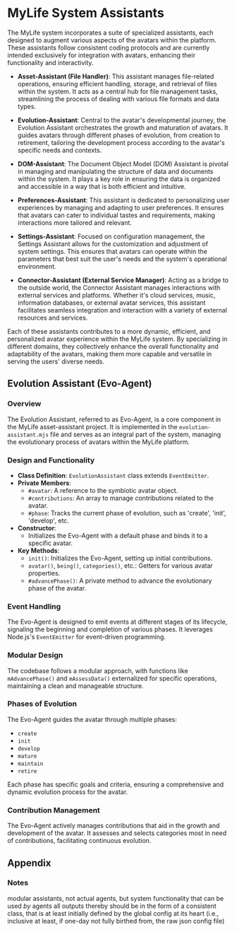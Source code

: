 # MyLife System Assistants

The MyLife system incorporates a suite of specialized assistants, each designed to augment various aspects of the avatars within the platform. These assistants follow consistent coding protocols and are currently intended exclusively for integration with avatars, enhancing their functionality and interactivity.

- **Asset-Assistant (File Handler)**: This assistant manages file-related operations, ensuring efficient handling, storage, and retrieval of files within the system. It acts as a central hub for file management tasks, streamlining the process of dealing with various file formats and data types.

- **Evolution-Assistant**: Central to the avatar's developmental journey, the Evolution Assistant orchestrates the growth and maturation of avatars. It guides avatars through different phases of evolution, from creation to retirement, tailoring the development process according to the avatar's specific needs and contexts.

- **DOM-Assistant**: The Document Object Model (DOM) Assistant is pivotal in managing and manipulating the structure of data and documents within the system. It plays a key role in ensuring the data is organized and accessible in a way that is both efficient and intuitive.

- **Preferences-Assistant**: This assistant is dedicated to personalizing user experiences by managing and adapting to user preferences. It ensures that avatars can cater to individual tastes and requirements, making interactions more tailored and relevant.

- **Settings-Assistant**: Focused on configuration management, the Settings Assistant allows for the customization and adjustment of system settings. This ensures that avatars can operate within the parameters that best suit the user's needs and the system's operational environment.

- **Connector-Assistant (External Service Manager)**: Acting as a bridge to the outside world, the Connector Assistant manages interactions with external services and platforms. Whether it's cloud services, music, information databases, or external avatar services, this assistant facilitates seamless integration and interaction with a variety of external resources and services.

Each of these assistants contributes to a more dynamic, efficient, and personalized avatar experience within the MyLife system. By specializing in different domains, they collectively enhance the overall functionality and adaptability of the avatars, making them more capable and versatile in serving the users' diverse needs.

## Evolution Assistant (Evo-Agent)

### Overview

The Evolution Assistant, referred to as Evo-Agent, is a core component in the MyLife asset-assistant project. It is implemented in the `evolution-assistant.mjs` file and serves as an integral part of the system, managing the evolutionary process of avatars within the MyLife platform.

### Design and Functionality

- **Class Definition**: `EvolutionAssistant` class extends `EventEmitter`.
- **Private Members**:
  - `#avatar`: A reference to the symbiotic avatar object.
  - `#contributions`: An array to manage contributions related to the avatar.
  - `#phase`: Tracks the current phase of evolution, such as 'create', 'init', 'develop', etc.
- **Constructor**:
  - Initializes the Evo-Agent with a default phase and binds it to a specific avatar.
- **Key Methods**:
  - `init()`: Initializes the Evo-Agent, setting up initial contributions.
  - `avatar()`, `being()`, `categories()`, etc.: Getters for various avatar properties.
  - `#advancePhase()`: A private method to advance the evolutionary phase of the avatar.

### Event Handling

The Evo-Agent is designed to emit events at different stages of its lifecycle, signaling the beginning and completion of various phases. It leverages Node.js's `EventEmitter` for event-driven programming.

### Modular Design

The codebase follows a modular approach, with functions like `mAdvancePhase()` and `mAssessData()` externalized for specific operations, maintaining a clean and manageable structure.

### Phases of Evolution

The Evo-Agent guides the avatar through multiple phases:

- `create`
- `init`
- `develop`
- `mature`
- `maintain`
- `retire`

Each phase has specific goals and criteria, ensuring a comprehensive and dynamic evolution process for the avatar.

### Contribution Management

The Evo-Agent actively manages contributions that aid in the growth and development of the avatar. It assesses and selects categories most in need of contributions, facilitating continuous evolution.

## Appendix

### Notes

modular assistants, not actual agents, but system functionality that can be used _by_ agents
all outputs thereby should be in the form of a consistent class, that is at least initially defined by the global config at its heart (i.e., inclusive at least, if one-day not fully birthed from, the raw json config file)
